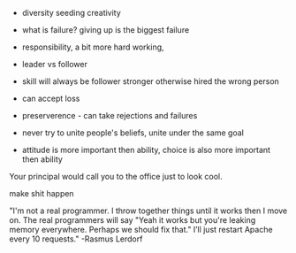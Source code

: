 * diversity seeding creativity
* what is failure? giving up is the biggest failure
* responsibility, a bit more hard working, 

* leader vs follower
* skill will always be follower stronger otherwise hired the wrong person
* can accept loss
* preserverence - can take rejections and failures

* never try to unite people's beliefs, unite under the same goal

* attitude is more important then ability, choice is also more important then ability



Your principal would call you to the office just to look cool.

make shit happen

"I'm not a real programmer. I throw together things until it works then I move on. The real programmers will say "Yeah it works but you're leaking memory everywhere. Perhaps we should fix that." I’ll just restart Apache every 10 requests." -Rasmus Lerdorf

